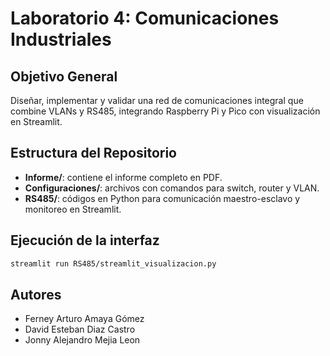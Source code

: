 # Laboratorio 4: Comunicaciones Industriales

## Objetivo General
Diseñar, implementar y validar una red de comunicaciones integral que combine VLANs y RS485,
integrando Raspberry Pi y Pico con visualización en Streamlit.

## Estructura del Repositorio
- **Informe/**: contiene el informe completo en PDF.
- **Configuraciones/**: archivos con comandos para switch, router y VLAN.
- **RS485/**: códigos en Python para comunicación maestro-esclavo y monitoreo en Streamlit.

## Ejecución de la interfaz
```bash
streamlit run RS485/streamlit_visualizacion.py
```

## Autores
- Ferney Arturo Amaya Gómez  
- David Esteban Diaz Castro  
- Jonny Alejandro Mejia Leon  
